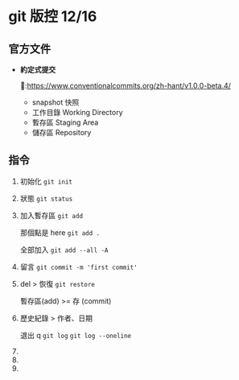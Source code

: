 # git 版控 12/16

## 官方文件

- **約定式提交**

  🔗:https://www.conventionalcommits.org/zh-hant/v1.0.0-beta.4/

  - snapshot 快照
  - 工作目錄 Working Directory
  - 暫存區 Staging Area
  - 儲存區 Repository

## 指令

1. 初始化 `git init`
2. 狀態 `git status`
3. 加入暫存區 `git add`

   那個點是 here `git add .`

   全部加入 `git add --all -A`

4. 留言 `git commit -m 'first commit'`
5. del > 恢復 `git restore`

   暫存區(add) >= 存 (commit)

6. 歷史紀錄 > 作者、日期

   退出 q `git log`
   `git log --oneline`

7.
8.
9.
